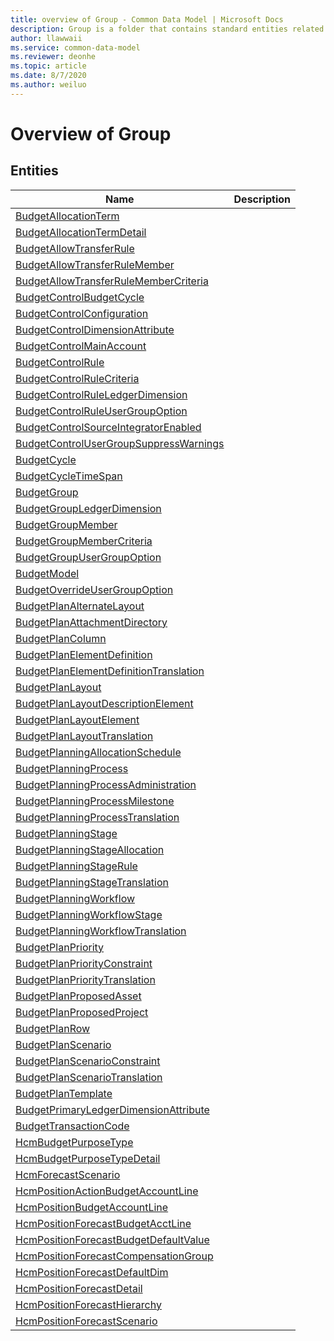 ```yaml
---
title: overview of Group - Common Data Model | Microsoft Docs
description: Group is a folder that contains standard entities related to the Common Data Model.
author: llawwaii
ms.service: common-data-model
ms.reviewer: deonhe
ms.topic: article
ms.date: 8/7/2020
ms.author: weiluo
---
```


# Overview of Group


## Entities

|Name|Description|
|---|---|
|[BudgetAllocationTerm](BudgetAllocationTerm.md)||
|[BudgetAllocationTermDetail](BudgetAllocationTermDetail.md)||
|[BudgetAllowTransferRule](BudgetAllowTransferRule.md)||
|[BudgetAllowTransferRuleMember](BudgetAllowTransferRuleMember.md)||
|[BudgetAllowTransferRuleMemberCriteria](BudgetAllowTransferRuleMemberCriteria.md)||
|[BudgetControlBudgetCycle](BudgetControlBudgetCycle.md)||
|[BudgetControlConfiguration](BudgetControlConfiguration.md)||
|[BudgetControlDimensionAttribute](BudgetControlDimensionAttribute.md)||
|[BudgetControlMainAccount](BudgetControlMainAccount.md)||
|[BudgetControlRule](BudgetControlRule.md)||
|[BudgetControlRuleCriteria](BudgetControlRuleCriteria.md)||
|[BudgetControlRuleLedgerDimension](BudgetControlRuleLedgerDimension.md)||
|[BudgetControlRuleUserGroupOption](BudgetControlRuleUserGroupOption.md)||
|[BudgetControlSourceIntegratorEnabled](BudgetControlSourceIntegratorEnabled.md)||
|[BudgetControlUserGroupSuppressWarnings](BudgetControlUserGroupSuppressWarnings.md)||
|[BudgetCycle](BudgetCycle.md)||
|[BudgetCycleTimeSpan](BudgetCycleTimeSpan.md)||
|[BudgetGroup](BudgetGroup.md)||
|[BudgetGroupLedgerDimension](BudgetGroupLedgerDimension.md)||
|[BudgetGroupMember](BudgetGroupMember.md)||
|[BudgetGroupMemberCriteria](BudgetGroupMemberCriteria.md)||
|[BudgetGroupUserGroupOption](BudgetGroupUserGroupOption.md)||
|[BudgetModel](BudgetModel.md)||
|[BudgetOverrideUserGroupOption](BudgetOverrideUserGroupOption.md)||
|[BudgetPlanAlternateLayout](BudgetPlanAlternateLayout.md)||
|[BudgetPlanAttachmentDirectory](BudgetPlanAttachmentDirectory.md)||
|[BudgetPlanColumn](BudgetPlanColumn.md)||
|[BudgetPlanElementDefinition](BudgetPlanElementDefinition.md)||
|[BudgetPlanElementDefinitionTranslation](BudgetPlanElementDefinitionTranslation.md)||
|[BudgetPlanLayout](BudgetPlanLayout.md)||
|[BudgetPlanLayoutDescriptionElement](BudgetPlanLayoutDescriptionElement.md)||
|[BudgetPlanLayoutElement](BudgetPlanLayoutElement.md)||
|[BudgetPlanLayoutTranslation](BudgetPlanLayoutTranslation.md)||
|[BudgetPlanningAllocationSchedule](BudgetPlanningAllocationSchedule.md)||
|[BudgetPlanningProcess](BudgetPlanningProcess.md)||
|[BudgetPlanningProcessAdministration](BudgetPlanningProcessAdministration.md)||
|[BudgetPlanningProcessMilestone](BudgetPlanningProcessMilestone.md)||
|[BudgetPlanningProcessTranslation](BudgetPlanningProcessTranslation.md)||
|[BudgetPlanningStage](BudgetPlanningStage.md)||
|[BudgetPlanningStageAllocation](BudgetPlanningStageAllocation.md)||
|[BudgetPlanningStageRule](BudgetPlanningStageRule.md)||
|[BudgetPlanningStageTranslation](BudgetPlanningStageTranslation.md)||
|[BudgetPlanningWorkflow](BudgetPlanningWorkflow.md)||
|[BudgetPlanningWorkflowStage](BudgetPlanningWorkflowStage.md)||
|[BudgetPlanningWorkflowTranslation](BudgetPlanningWorkflowTranslation.md)||
|[BudgetPlanPriority](BudgetPlanPriority.md)||
|[BudgetPlanPriorityConstraint](BudgetPlanPriorityConstraint.md)||
|[BudgetPlanPriorityTranslation](BudgetPlanPriorityTranslation.md)||
|[BudgetPlanProposedAsset](BudgetPlanProposedAsset.md)||
|[BudgetPlanProposedProject](BudgetPlanProposedProject.md)||
|[BudgetPlanRow](BudgetPlanRow.md)||
|[BudgetPlanScenario](BudgetPlanScenario.md)||
|[BudgetPlanScenarioConstraint](BudgetPlanScenarioConstraint.md)||
|[BudgetPlanScenarioTranslation](BudgetPlanScenarioTranslation.md)||
|[BudgetPlanTemplate](BudgetPlanTemplate.md)||
|[BudgetPrimaryLedgerDimensionAttribute](BudgetPrimaryLedgerDimensionAttribute.md)||
|[BudgetTransactionCode](BudgetTransactionCode.md)||
|[HcmBudgetPurposeType](HcmBudgetPurposeType.md)||
|[HcmBudgetPurposeTypeDetail](HcmBudgetPurposeTypeDetail.md)||
|[HcmForecastScenario](HcmForecastScenario.md)||
|[HcmPositionActionBudgetAccountLine](HcmPositionActionBudgetAccountLine.md)||
|[HcmPositionBudgetAccountLine](HcmPositionBudgetAccountLine.md)||
|[HcmPositionForecastBudgetAcctLine](HcmPositionForecastBudgetAcctLine.md)||
|[HcmPositionForecastBudgetDefaultValue](HcmPositionForecastBudgetDefaultValue.md)||
|[HcmPositionForecastCompensationGroup](HcmPositionForecastCompensationGroup.md)||
|[HcmPositionForecastDefaultDim](HcmPositionForecastDefaultDim.md)||
|[HcmPositionForecastDetail](HcmPositionForecastDetail.md)||
|[HcmPositionForecastHierarchy](HcmPositionForecastHierarchy.md)||
|[HcmPositionForecastScenario](HcmPositionForecastScenario.md)||
